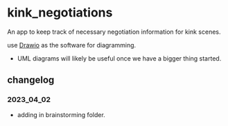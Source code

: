 # kink_negotiations

An app to keep track of necessary negotiation information for kink scenes.

use [Drawio](draw.io) as the software for diagramming.
 
 - UML diagrams will likely be useful once we have a bigger thing started.

## changelog

### 2023_04_02

- adding in brainstorming folder.
